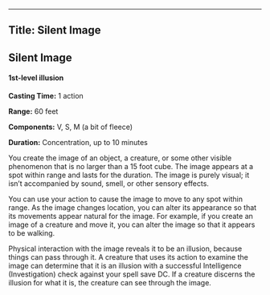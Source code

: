 -------------------------
Title: Silent Image
-------------------------

## Silent Image

#### 1st-level illusion


**Casting Time:** 1 action

**Range:** 60 feet

**Components:** V, S, M (a bit of fleece)

**Duration:** Concentration, up to 10 minutes


You create the image of an object, a creature, or some other visible
phenomenon that is no larger than a 15 foot cube. The image appears
at a spot within range and lasts for the duration. The image is purely
visual; it isn’t accompanied by sound, smell, or other sensory effects.

You can use your action to cause the image to move to any spot within
range. As the image changes location, you can alter its appearance so
that its movements appear natural for the image. For example, if you
create an image of a creature and move it, you can alter the image so
that it appears to be walking.

Physical interaction with the image reveals it to be an illusion,
because things can pass through it. A creature that uses its action to
examine the image can determine that it is an illusion with a successful
Intelligence (Investigation) check against your spell save DC. If a
creature discerns the illusion for what it is, the creature can see
through the image.

